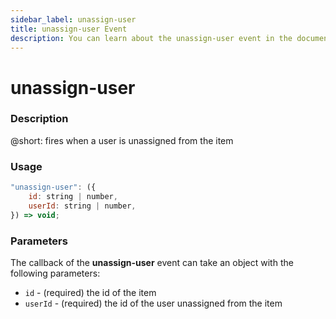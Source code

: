 ```yaml
---
sidebar_label: unassign-user
title: unassign-user Event
description: You can learn about the unassign-user event in the documentation of the DHTMLX JavaScript To Do List library. Browse developer guides and API reference, try out code examples and live demos, and download a free 30-day evaluation version of DHTMLX To Do List.
---
```


# unassign-user

### Description

@short: fires when a user is unassigned from the item

### Usage

~~~js
"unassign-user": ({
    id: string | number,
    userId: string | number,
}) => void;
~~~

### Parameters

The callback of the **unassign-user** event can take an object with the following parameters:

- `id` - (required) the id of the item
- `userId` - (required) the id of the user unassigned from the item
